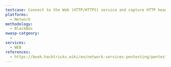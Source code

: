 ```yaml
---
testcase: Connect to the Web (HTTP/HTTPS) service and capture HTTP headers to identify the web server software, version, and other related technologies
platforms: 
  - Network
methodology: 
  - BlackBox
owasp-catgeory:
  - 
services:
  - WEB
references:
  - https://book.hacktricks.wiki/en/network-services-pentesting/pentesting-web/index.html
---
```

